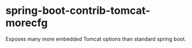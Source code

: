 # spring-boot-contrib-tomcat-morecfg
Exposes many more embedded Tomcat options than standard spring boot.
